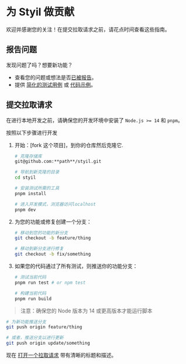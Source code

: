 # 为 Styil 做贡献

欢迎并感谢您的关注！在提交拉取请求之前，请花点时间查看这些指南。

## 报告问题

发现问题了吗？想要新功能？

- 查看您的问题或想法是否[已被报告]。
- 提供 [简化的测试用例] 或 [代码示例]。

## 提交拉取请求

在进行本地开发之前，请确保您的开发环境中安装了 `Node.js >= 14` 和 `pnpm`。

按照以下步骤进行开发

1. 开始：[fork 这个项目]，到你的仓库然后克隆它.

   ```bash
   # 克隆存储库
   git@github.com:**path**/styil.git

   # 导航到新克隆的目录
   cd styil

   # 安装测试所需的工具
   pnpm install

   # 进入开发模式，浏览器访问localhost
   pnpm dev
   ```

2. 为您的功能或修复创建一个分支：

   ```bash
   # 移动到您的功能的新分支
   git checkout -b feature/thing
   ```

   ```bash
   # 移动到新分支进行修复
   git checkout -b fix/something
   ```

3. 如果您的代码通过了所有测试，则推送你的功能分支：

   ```bash
   # 测试当前代码
   pnpm run test # or npm test

   # 构建当前代码
   pnpm run build
   ```

> 注意：确保您的 Node 版本为 14 或更高版本才能运行脚本

```bash
# 为新功能推送分支
git push origin feature/thing
```

```bash
# 或者，推送分支以进行更新
git push origin update/something
```

现在 [打开一个拉取请求] 带有清晰的标题和描述。

[已被报告]: https://github.com/l-zoy/styil/issues
[fork这个项目]: https://github.com/l-zoy/styil/fork
[代码示例]: https://codesandbox.io/
[打开一个拉取请求]: https://help.github.com/articles/using-pull-requests/
[简化的测试用例]: https://css-tricks.com/reduced-test-cases/
